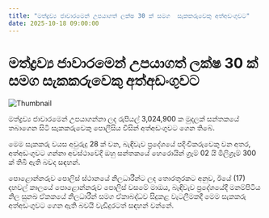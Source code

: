 ```yaml
---
title: "මත්ද්‍රව්‍ය ජාවාරමෙන් උපයාගත් ලක්ෂ 30 ක් සමග  සැකකරුවෙකු අත්අඩංගුවට"
date: 2025-10-18 09:00:00
---
```


# මත්ද්‍රව්‍ය ජාවාරමෙන් උපයාගත් ලක්ෂ 30 ක් සමග  සැකකරුවෙකු අත්අඩංගුවට

![Thumbnail](https://helakuru.sgp1.cdn.digitaloceanspaces.com/esana/images/lib/arrested-2[1].jpg)

මත්ද්‍රව්‍ය ජාවාරමෙන් උපයාගන්නා ලද රුපියල් 3,024,900 ක මුදලක් සන්තකයේ තබාගෙන සිටි සැකකරුවෙකු පොලීසිය විසින් අත්අඩංගුවට ගෙන තිබේ.

මෙම සැකකරු වයස අවුරුදු 28 ක් වන, බැඳිවැව ප්‍රදේශයේ පදිංචිකරුවෙකු වන අතර, අත්අඩංගුවට ගන්නා අවස්ථාවේදී ඔහු සන්තකයේ හෙරොයින් ග්‍රෑම් 02 යි මිලිග්‍රෑම් 300 ක් තිබී ඇති බවද සඳහන්.

පොළොන්නරුව පොලිස් ස්ථානයේ නිලධාරීන්ට ලද තොරතුරකට අනුව, ඊයේ (17) දහවල් කාලයේ පොළොන්නරුව පොලිස් වසමේ මාඔය, බැඳිවැව ප්‍රදේශයේදී මනම්පිටිය නිල සුනඛ ඒකකයේ නිලධාරීන් සමග ඒකාබද්ධව සිදුකළ වැටලීමකදී මෙම සැකකරු අත්අඩංගුවට ගෙන ඇති බවයි වැඩිදුරටත් සඳහන් වන්නේ.

